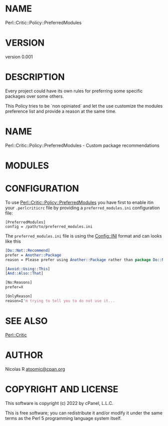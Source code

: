 # NAME

Perl::Critic::Policy::PreferredModules

# VERSION

version 0.001

# DESCRIPTION

Every project could have its own rules for preferring some specific packages 
over some others.

This Policy tries to be \`non opiniated\` and let the use customize the modules
preference list and provide a reason at the same time.

# NAME

Perl::Critic::Policy::PreferredModules - Custom package recommendations

# MODULES

# CONFIGURATION

To use [Perl::Critic::Policy::PreferredModules](https://metacpan.org/pod/Perl%3A%3ACritic%3A%3APolicy%3A%3APreferredModules) you have first to enable itin your
 `.perlcriticrc` file by providing a `preferred_modules.ini` configuration file:

```
[PreferredModules]
config = /path/to/preferred_modules.ini
```

The  `preferred_modules.ini` file is using the [Config::INI](https://metacpan.org/pod/Config%3A%3AINI) format and can looks like this

```perl
[Do::Not::Recommend]
prefer = Another::Package
reason = Please prefer using Another::Package rather than package Do::Not::Recommend

[Avoid::Using::This]
[And::Also::That]

[No:Reasons]
prefer=X

[OnlyReason]
reason=I'm trying to tell you to do not use it...
```

# SEE ALSO

[Perl::Critic](https://metacpan.org/pod/Perl%3A%3ACritic)

# AUTHOR

Nicolas R <atoomic@cpan.org>

# COPYRIGHT AND LICENSE

This software is copyright (c) 2022 by cPanel, L.L.C.

This is free software; you can redistribute it and/or modify it under
the same terms as the Perl 5 programming language system itself.
